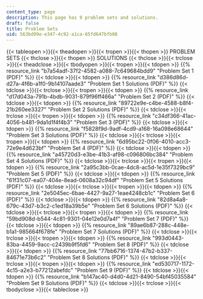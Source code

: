 ```yaml
---
content_type: page
description: This page has 9 problem sets and solutions.
draft: false
title: Problem Sets
uid: 563bd99e-e347-4c92-a1ca-65fd647bfb08
---
```

{{< tableopen >}}{{< theadopen >}}{{< tropen >}}{{< thopen >}}
PROBLEM SETS
{{< thclose >}}{{< thopen >}}
SOLUTIONS
{{< thclose >}}{{< trclose >}}{{< theadclose >}}{{< tbodyopen >}}{{< tropen >}}{{< tdopen >}}
{{% resource_link "b7a54adf-37f2-4582-a088-7c649684bdd9" "Problem Set 1 (PDF)" %}}
{{< tdclose >}}{{< tdopen >}}
{{% resource_link "d386d86d-d27a-4f6b-a1f0-9b14107aade3" "Problem Set 1 Solutions (PDF)" %}}
{{< tdclose >}}{{< trclose >}}{{< tropen >}}{{< tdopen >}}
{{% resource_link "d17d043a-791b-4bdb-9031-879f96ff466a" "Problem Set 2 (PDF)" %}}
{{< tdclose >}}{{< tdopen >}}
{{% resource_link "89722e9e-c4be-4588-b8f4-21b260ee3327" "Problem Set 2 Solutions (PDF)" %}}
{{< tdclose >}}{{< trclose >}}{{< tropen >}}{{< tdopen >}}
{{% resource_link "c34df366-41ac-4056-b481-9da1d1f4f4b3" "Problem Set 3 (PDF)" %}}
{{< tdclose >}}{{< tdopen >}}
{{% resource_link "f5828f9d-9adf-4cd9-a168-16a098e68644" "Problem Set 3 Solutions (PDF)" %}}
{{< tdclose >}}{{< trclose >}}{{< tropen >}}{{< tdopen >}}
{{% resource_link "6d95bc22-0f06-4010-acc3-72e9e4d623bf" "Problem Set 4 (PDF)" %}}
{{< tdclose >}}{{< tdopen >}}
{{% resource_link "a45720d3-e3be-41b3-af98-c096806bc384" "Problem Set 4 Solutions (PDF)" %}}
{{< tdclose >}}{{< trclose >}}{{< tropen >}}{{< tdopen >}}
{{% resource_link "2a95c3bb-0cae-4dc8-ac5d-1e35f7329bc9" "Problem Set 5 (PDF)" %}}
{{< tdclose >}}{{< tdopen >}}
{{% resource_link "61f31c07-ea07-404e-8ead-0608a32c94df" "Problem Set 5 Solutions (PDF)" %}}
{{< tdclose >}}{{< trclose >}}{{< tropen >}}{{< tdopen >}}
{{% resource_link "2e5045ec-6bae-4427-9a27-1eae4248cb1c" "Problem Set 6 (PDF)" %}}
{{< tdclose >}}{{< tdopen >}}
{{% resource_link "82d8a4a8-679c-43d7-b3c2-c1ed18a39b5e" "Problem Set 6 Solutions (PDF)" %}}
{{< tdclose >}}{{< trclose >}}{{< tropen >}}{{< tdopen >}}
{{% resource_link "59bd908d-b544-4c81-9301-04e12e0d7a4f" "Problem Set 7 (PDF)" %}}
{{< tdclose >}}{{< tdopen >}}
{{% resource_link "89ae6b87-288c-448e-b1a1-985664f678fe" "Problem Set 7 Solutions (PDF)" %}}
{{< tdclose >}}{{< trclose >}}{{< tropen >}}{{< tdopen >}}
{{% resource_link "993d0443-83ba-4459-9acc-c2439b9f5fd6" "Problem Set 8 (PDF)" %}}
{{< tdclose >}}{{< tdopen >}}
{{% resource_link "77bb6716-1374-47b2-b337-84671e73b6c2" "Problem Set 8 Solutions (PDF)" %}}
{{< tdclose >}}{{< trclose >}}{{< tropen >}}{{< tdopen >}}
{{% resource_link "ed530717-1172-4c15-a2e3-b77212abefdc" "Problem Set 9 (PDF)" %}}
{{< tdclose >}}{{< tdopen >}}
{{% resource_link "b147ac40-d4d0-4d21-8490-54bf45035584" "Problem Set 9 Solutions (PDF)" %}}
{{< tdclose >}}{{< trclose >}}{{< tbodyclose >}}{{< tableclose >}}